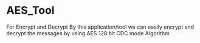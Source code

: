 # AES_Tool
For Encrypt and Decrypt
By this application/tool we can easily encrypt and decrypt the messages by using AES 128 bit CDC mode Algorithm 
